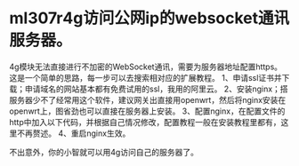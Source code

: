 # ml307r4g访问公网ip的websocket通讯服务器。
4g模块无法直接进行不加密的WebSocket通讯，需要为服务器地址配置https。这是一个简单的思路，每一步可以去搜索相对应的扩展教程。
1、申请ssl证书并下载；申请域名的网站基本都有免费试用的ssl，我用的阿里云。
2、安装nginx；搭服务器少不了经常用这个软件，建议网关出直接用openwrt，然后将nginx安装在openwrt上，图省劲也可以直接在服务器上安装。
3、配置nginx，在配置文件的http中加入以下代码，并根据自己情况修改，配置教程一般在安装教程里都有，这里不再赘述。
4、重启nginx生效。

不出意外，你的小智就可以用4g访问自己的服务器了。

